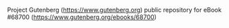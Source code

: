 Project Gutenberg (https://www.gutenberg.org) public repository for
eBook #68700 (https://www.gutenberg.org/ebooks/68700)
